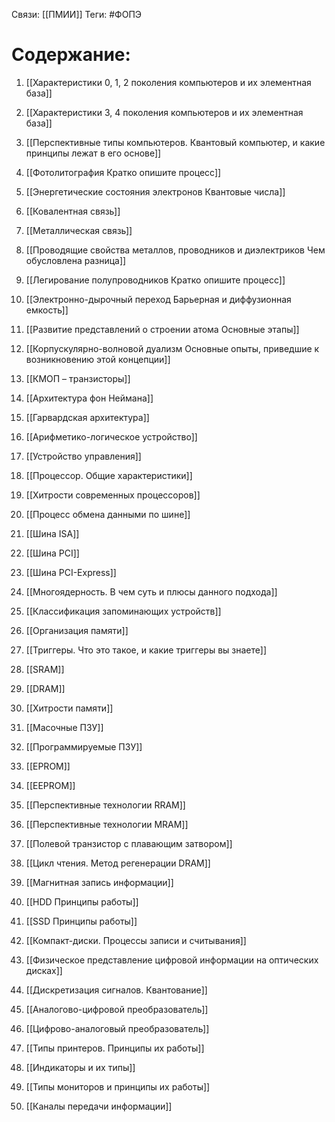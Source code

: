 Связи: [[ПМИИ]]
Теги: #ФОПЭ

# Содержание:
1. [[Характеристики 0, 1, 2 поколения компьютеров и их элементная база]]

2. [[Характеристики 3, 4 поколения компьютеров и их элементная база]]

3. [[Перспективные типы компьютеров. Квантовый компьютер, и какие принципы лежат в его основе]]

4. [[Фотолитография Кратко опишите процесс]]

5. [[Энергетические состояния электронов Квантовые числа]]

6. [[Ковалентная связь]]

7. [[Металлическая связь]]

8. [[Проводящие свойства металлов, проводников и диэлектриков Чем обусловлена разница]]

9. [[Легирование полупроводников Кратко опишите процесс]]

10. [[Электронно-дырочный переход Барьерная и диффузионная емкость]]

11. [[Развитие представлений о строении атома Основные этапы]]

12. [[Корпускулярно-волновой дуализм Основные опыты, приведшие к возникновению этой концепции]]

13. [[КМОП – транзисторы]]

14. [[Архитектура фон Неймана]]

15. [[Гарвардская архитектура]]

16. [[Арифметико-логическое устройство]]

17. [[Устройство управления]]

18. [[Процессор. Общие характеристики]]

19. [[Хитрости современных процессоров]]

20. [[Процесс обмена данными по шине]]

21. [[Шина ISA]]

22. [[Шина PCI]]

23. [[Шина PCI-Express]]

24. [[Многоядерность. В чем суть и плюсы данного подхода]]

25. [[Классификация запоминающих устройств]]

26. [[Организация памяти]]

27. [[Триггеры. Что это такое, и какие триггеры вы знаете]]

28. [[SRAM]]

29. [[DRAM]]

30. [[Хитрости памяти]]

31. [[Масочные ПЗУ]]

32. [[Программируемые ПЗУ]]

33. [[EPROM]]

34. [[EEPROM]]

35. [[Перспективные технологии RRAM]]

36. [[Перспективные технологии MRAM]]

37. [[Полевой транзистор с плавающим затвором]]

38. [[Цикл чтения. Метод регенерации DRAM]]

39. [[Магнитная запись информации]]

40. [[HDD Принципы работы]]

41. [[SSD Принципы работы]]

42. [[Компакт-диски. Процессы записи и считывания]]

43. [[Физическое представление цифровой информации на оптических дисках]]

44. [[Дискретизация сигналов. Квантование]]

45. [[Аналогово-цифровой преобразователь]]

46. [[Цифрово-аналоговый преобразователь]]

47. [[Типы принтеров. Принципы их работы]]

48. [[Индикаторы и их типы]]

49. [[Типы мониторов и принципы их работы]]

50. [[Каналы передачи информации]]